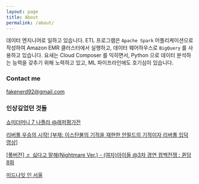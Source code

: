 ```yaml
---
layout: page
title: About
permalink: /about/
---
```


데이터 엔지니어로 일하고 있습니다. ETL 프로그램은 `Apache Spark` 어플리케이션으로 작성하여 Amazon EMR 클러스터에서 실행하고, 데이터 웨어하우스로 `BigQuery` 를 사용하고 있습니다. 요새는 Cloud Composer 를 익히면서, Python 으로 데이터 분석하는 능력을 갖추기 위해 노력하고 있고, ML 파이프라인에도 호기심이 있습니다.

### Contact me

[fakenerd92@gmail.com](mailto:fakenerd92@gmail.com)

### 인상깊었던 것들

[쇼미더머니 7 나플라 @래퍼평가전](https://tv.naver.com/v/3998689)

[리버풀 우승의 시작! [부제: 이스탄불의 기적을 재현한 안필드의 기적이자 리버풀 입덕 영상]](https://www.youtube.com/watch?v=LRdIgwiPH0g)

[[풀버전] ♬ 싫다고 말해(Nightmare Ver.) - (여자)아이들 @3차 경연 컴백전쟁 : 퀸덤 8화](https://www.youtube.com/watch?v=QTjZJzYWzEU)

[미드나잇 인 서울](https://limyoungjoo.com/post/188895802826/%EB%AF%B8%EB%93%9C%EB%82%98%EC%9E%87-%EC%9D%B8-%EC%84%9C%EC%9A%B8)
